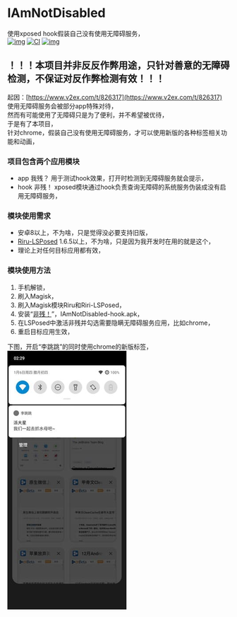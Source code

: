 # IAmNotDisabled
使用xposed hook假装自己没有使用无障碍服务，  
[![img](https://img.shields.io/badge/%E6%9B%B4%E6%96%B0%E6%97%A5%E5%BF%97-ChangeLog-brightgreen)](./ChangeLog.txt)
[![CI](https://github.com/AoEiuV020/IAmNotDisabled/actions/workflows/main.yml/badge.svg)](https://github.com/AoEiuV020/IAmNotDisabled/actions/workflows/main.yml)
[![img](https://img.shields.io/github/v/release/AoEiuV020/IAmNotDisabled.svg)](https://github.com/AoEiuV020/IAmNotDisabled/releases)

## ！！！本项目并非反反作弊用途，只针对善意的无障碍检测，不保证对反作弊检测有效！！！

起因：[https://www.v2ex.com/t/826317](https://www.v2ex.com/t/826317)  
使用无障碍服务会被部分app特殊对待，  
然而有可能使用了无障碍只是为了便利，并不希望被优待，  
于是有了本项目，  
针对chrome，假装自己没有使用无障碍服务，才可以使用新版的各种标签相关功能和动画，  

### 项目包含两个应用模块
* app 我残？ 用于测试hook效果，打开时检测到无障碍服务就会提示，
* hook 非残！ xposed模块通过hook负责查询无障碍的系统服务伪装成没有启用无障碍服务，

### 模块使用需求
* 安卓8以上，不为啥，只是觉得没必要支持旧版，
* [Riru-LSPosed](https://github.com/LSPosed/LSPosed) 1.6.5以上，不为啥，只是因为我开发时在用的就是这个，
* 理论上对任何目标应用都有效，

### 模块使用方法
1. 手机解锁，
1. 刷入Magisk，
1. 刷入Magisk模块Riru和Riri-LSPosed，
1. 安装“[非残！](https://github.com/AoEiuV020/IAmNotDisabled/releases)”，IAmNotDisabled-hook.apk，
1. 在LSPosed中激活非残并勾选需要隐瞒无障碍服务应用，比如chrome，
1. 重启目标应用生效，

下图，开启“李跳跳”的同时使用chrome的新版标签，  
![img](readme/chrome+litiaotiao.jpg)
